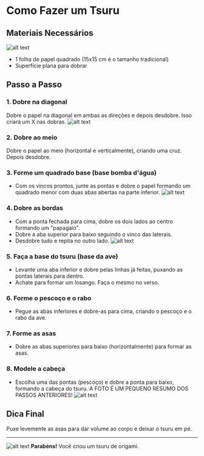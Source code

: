 # Como Fazer um Tsuru 

## Materiais Necessários
![alt text](.trashed-1749821695-IMG_20250514_103202866.jpg)
- 1 folha de papel quadrado (15x15 cm é o tamanho tradicional)
- Superfície plana para dobrar

## Passo a Passo

### 1. Dobre na diagonal
Dobre o papel na diagonal em ambas as direções e depois desdobre. Isso criará um X nas dobras.
![alt text](IMG_20250514_101056599.jpg)
### 2. Dobre ao meio
Dobre o papel ao meio (horizontal e verticalmente), criando uma cruz. Depois desdobre.

### 3. Forme um quadrado base (base bomba d'água)
- Com os vincos prontos, junte as pontas e dobre o papel formando um quadrado menor com duas abas abertas na parte inferior.
![alt text](IMG_20250514_104256476.jpg)

### 4. Dobre as bordas
- Com a ponta fechada para cima, dobre os dois lados ao centro formando um "papagaio".
- Dobre a aba superior para baixo seguindo o vinco das laterais.
- Desdobre tudo e repita no outro lado.
![alt text](IMG_20250514_104454748.jpg)
### 5. Faça a base do tsuru (base da ave)
- Levante uma aba inferior e dobre pelas linhas já feitas, puxando as pontas laterais para dentro.
- Achate para formar um losango. Faça o mesmo no verso.
### 6. Forme o pescoço e o rabo
- Pegue as abas inferiores e dobre-as para cima, criando o pescoço e o rabo da ave.

### 7. Forme as asas
- Dobre as abas superiores para baixo (horizontalmente) para formar as asas.

### 8. Modele a cabeça
- Escolha uma das pontas (pescoço) e dobre a ponta para baixo, formando a cabeça do tsuru. A FOTO É UM PEQUENO RESUMO DOS PASSOS ANTERIORES!
![alt text](IMG_20250514_110233735.jpg)
## Dica Final

Puxe levemente as asas para dar volume ao corpo e deixar o tsuru em pé.

---
![alt text](IMG_20250514_110944719.jpg)
**Parabéns!** Você criou um tsuru de origami. 
